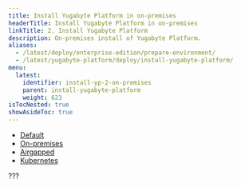 ```yaml
---
title: Install Yugabyte Platform in on-premises
headerTitle: Install Yugabyte Platform in on-premises
linkTitle: 2. Install Yugabyte Platform
description: On-premises install of Yugabyte Platform.
aliases:
  - /latest/deploy/enterprise-edition/prepare-environment/
  - /latest/yugabyte-platform/deploy/install-yugabyte-platform/
menu:
  latest:
    identifier: install-yp-2-on-premises
    parent: install-yugabyte-platform
    weight: 623
isTocNested: true
showAsideToc: true
---
```


<ul class="nav nav-tabs-alt nav-tabs-yb">

  <li>
    <a href="/latest/yugabyte-platform/deploy/install-yugabyte-platform/default" class="nav-link">
      <i class="fas fa-cloud"></i>
      Default
    </a>
  </li>

  <li>
    <a href="/latest/yugabyte-platform/deploy/install-yugabyte-platform/on-premises" class="nav-link active">
      <i class="fas fa-cloud"></i>
      On-premises
    </a>
  </li>

  <li>
    <a href="/latest/yugabyte-platform/deploy/install-yugabyte-platform/airgapped" class="nav-link">
      <i class="fas fa-unlink"></i>
      Airgapped
    </a>
  </li>

  <li>
    <a href="/latest/yugabyte-platform/deploy/install-yugabyte-platform/kubernetes" class="nav-link">
      <i class="fas fa-cubes" aria-hidden="true"></i>
      Kubernetes
    </a>
  </li>

</ul>

???